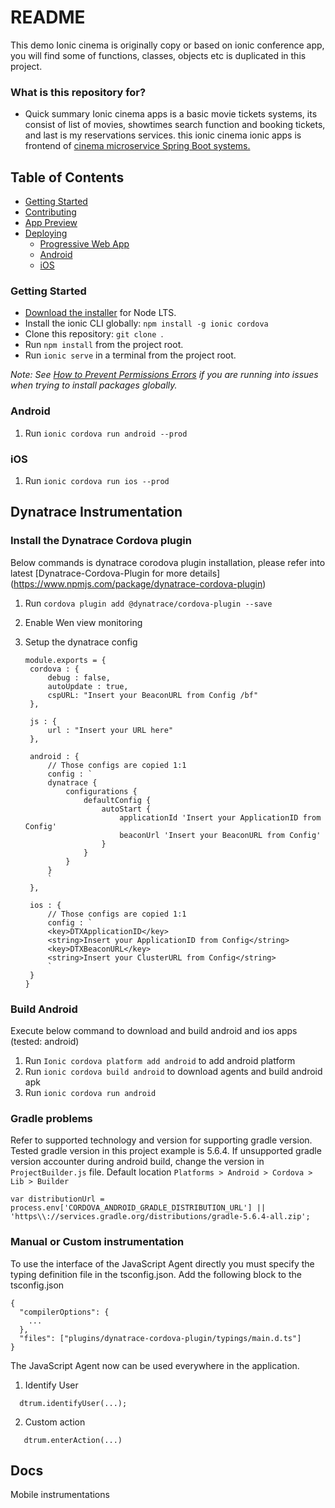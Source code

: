 # README #

This demo Ionic cinema is originally copy or based on ionic conference app, you will find some of functions, classes, objects etc is duplicated in this project.

### What is this repository for? ###

* Quick summary
Ionic cinema apps is a basic movie tickets systems, its consist of list of movies, showtimes search function and booking tickets, and last is my reservations services. this ionic cinema ionic apps is frontend of [cinema microservice Spring Boot systems.](https://github.com/domuharahap/cinema-springboot)

## Table of Contents
- [Getting Started](#getting-started)
- [Contributing](#contributing)
- [App Preview](#app-preview)
- [Deploying](#deploying)
  - [Progressive Web App](#progressive-web-app)
  - [Android](#android)
  - [iOS](#ios)


### Getting Started

* [Download the installer](https://nodejs.org/) for Node LTS.
* Install the ionic CLI globally: `npm install -g ionic cordova`
* Clone this repository: `git clone `.
* Run `npm install` from the project root.
* Run `ionic serve` in a terminal from the project root.

_Note: See [How to Prevent Permissions Errors](https://docs.npmjs.com/getting-started/fixing-npm-permissions) if you are running into issues when trying to install packages globally._

### Android

1. Run `ionic cordova run android --prod`

### iOS

1. Run ```ionic cordova run ios --prod```

## Dynatrace Instrumentation

### Install the Dynatrace Cordova plugin

Below commands is dynatrace corodova plugin installation, please refer into latest [Dynatrace-Cordova-Plugin for more details] (https://www.npmjs.com/package/dynatrace-cordova-plugin)

1. Run `cordova plugin add @dynatrace/cordova-plugin --save`
2. Enable Wen view monitoring
3. Setup the dynatrace config

   ```
   module.exports = {
    cordova : {
        debug : false,
        autoUpdate : true,
        cspURL: "Insert your BeaconURL from Config /bf"
    },

    js : {
        url : "Insert your URL here"
    },

    android : {
        // Those configs are copied 1:1
        config : `
        dynatrace {
            configurations {
                defaultConfig {
                    autoStart {
                        applicationId 'Insert your ApplicationID from Config'
                        beaconUrl 'Insert your BeaconURL from Config'
                    }
                }
            }
        }
        `
    },

    ios : {
        // Those configs are copied 1:1
        config : `
        <key>DTXApplicationID</key>
        <string>Insert your ApplicationID from Config</string>
        <key>DTXBeaconURL</key>
        <string>Insert your ClusterURL from Config</string>
        `
    }  
   }

### Build Android

Execute below command to download and build android and ios apps (tested: android)
1. Run `Ionic cordova platform add android` to add android platform
2. Run `ionic cordova build android` to download agents and build android apk
3. Run `ionic cordova run android`

### Gradle problems

Refer to supported technology and version for supporting gradle version. Tested gradle version in this project example is 5.6.4. If unsupported gradle version accounter during android build, change the version in `ProjectBuilder.js` file. Default location `Platforms > Android > Cordova > Lib > Builder` 

```var distributionUrl = process.env['CORDOVA_ANDROID_GRADLE_DISTRIBUTION_URL'] || 'https\\://services.gradle.org/distributions/gradle-5.6.4-all.zip';```

### Manual or Custom instrumentation

To use the interface of the JavaScript Agent directly you must specify the typing definition file in the tsconfig.json. Add the following block to the tsconfig.json
```
{
  "compilerOptions": {
    ...
  },
  "files": ["plugins/dynatrace-cordova-plugin/typings/main.d.ts"]
}
```

The JavaScript Agent now can be used everywhere in the application.

1. Identify User
```
  dtrum.identifyUser(...);
 ``` 
 2. Custom action
 ```
    dtrum.enterAction(...)
 ```
 
## Docs
Mobile instrumentations
